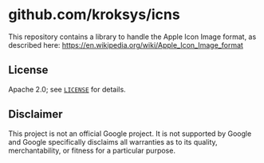 # github.com/kroksys/icns

This repository contains a library to handle the Apple Icon Image format, as described here:
<https://en.wikipedia.org/wiki/Apple_Icon_Image_format>

## License

Apache 2.0; see [`LICENSE`](LICENSE) for details.

## Disclaimer

This project is not an official Google project. It is not supported by
Google and Google specifically disclaims all warranties as to its quality,
merchantability, or fitness for a particular purpose.
